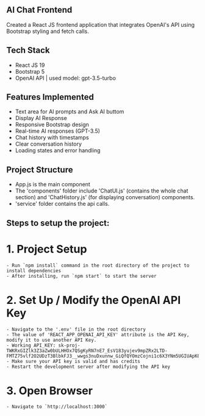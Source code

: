 ## AI Chat Frontend

Created a React JS frontend application that integrates OpenAI's API using Bootstrap styling and fetch calls.

## Tech Stack
- React JS 19 
- Bootstrap 5
- OpenAI API | used model: gpt-3.5-turbo

## Features Implemented
- Text area for AI prompts and Ask AI buttom
- Display AI Response
- Responsive Bootstrap design
- Real-time AI responses (GPT-3.5)
- Chat history with timestamps
- Clear conversation history
- Loading states and error handling

## Project Structure
- App.js is the main component
- The 'components' folder include 'ChatUI.js' (contains the whole chat section) and 'ChatHistory.js' (for displaying conversation) components.
- 'service' folder contains the api calls.

## Steps to setup the project:
# 1. Project Setup
    - Run `npm install` command in the root directory of the project to install dependencies
    - After installing, run `npm start` to start the server

# 2. Set Up / Modify the OpenAI API Key
    - Navigate to the '.env' file in the root directory
    - The value of 'REACT_APP_OPENAI_API_KEY' attribute is the API Key, modify it to use another API Key.
    - Working API_KEY: 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
    - Make sure your API key is valid and has credits
    - Restart the development server after modifying the API key

# 3. Open Browser
    - Navigate to `http://localhost:3000`


